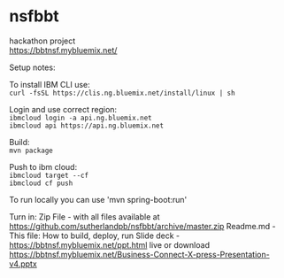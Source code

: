 # nsfbbt
hackathon project  
https://bbtnsf.mybluemix.net/  

Setup notes:

To install IBM CLI use:  
`curl -fsSL https://clis.ng.bluemix.net/install/linux | sh`  

Login and use correct region:  
`ibmcloud login -a api.ng.bluemix.net`   
`ibmcloud api https://api.ng.bluemix.net`  

Build:  
`mvn package`  

Push to ibm cloud:    
`ibmcloud target --cf`  
`ibmcloud cf push`  

To run locally you can use
'mvn spring-boot:run'

Turn in:
Zip File - with all files available at https://github.com/sutherlandpb/nsfbbt/archive/master.zip
Readme.md - This file: How to build, deploy, run
Slide deck - https://bbtnsf.mybluemix.net/ppt.html live or download https://bbtnsf.mybluemix.net/Business-Connect-X-press-Presentation-v4.pptx
